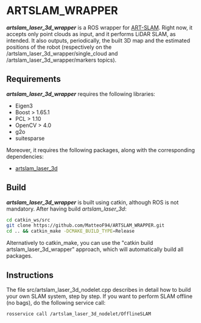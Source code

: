 # ARTSLAM_WRAPPER
***artslam_laser_3d_wrapper*** is a ROS wrapper for [ART-SLAM](https://github.com/MatteoF94/ARTSLAM). Right now, it accepts only point clouds as input, and it performs LiDAR SLAM, as intended. It also outputs, periodically, the built 3D map and the estimated positions of the robot (respectively on the /artslam_laser_3d_wrapper/single_cloud and /artslam_laser_3d_wrapper/markers topics).

## Requirements
***artslam_laser_3d_wrapper*** requires the following libraries:

- Eigen3
- Boost > 1.65.1
- PCL > 1.10
- OpenCV > 4.0
- g2o
- suitesparse

Moreover, it requires the following packages, along with the corresponding dependencies:

- [artslam_laser_3d](https://github.com/MatteoF94/ARTSLAM)

## Build
***artslam_laser_3d_wrapper*** is built using catkin, although ROS is not mandatory. After having build *artslam_laser_3d*:
```bash
cd catkin_ws/src
git clone https://github.com/MatteoF94/ARTSLAM_WRAPPER.git
cd .. && catkin_make -DCMAKE_BUILD_TYPE=Release
```
Alternatively to catkin_make, you can use the "catkin build artslam_laser_3d_wrapper" approach, which will automatically build all packages. 

## Instructions
The file src/artslam_laser_3d_nodelet.cpp describes in detail how to build your own SLAM system, step by step. If you want to perform SLAM offline (no bags), do the following service call:
```bash
rosservice call /artslam_laser_3d_nodelet/OfflineSLAM
```
